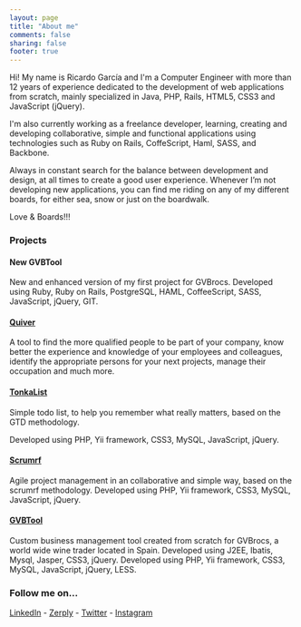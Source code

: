 ```yaml
---
layout: page
title: "About me"
comments: false
sharing: false
footer: true
---
```

Hi! My name is Ricardo García and I'm a Computer Engineer with more than 12 years of experience dedicated to the development of web applications from scratch, mainly specialized in Java, PHP, Rails, HTML5, CSS3 and JavaScript (jQuery).

I'm also currently working as a freelance developer, learning, creating and developing collaborative, simple and functional applications using technologies such as Ruby on Rails, CoffeScript, Haml, SASS, and Backbone.

Always in constant search for the balance between development and design, at all times to create a good user experience. Whenever I’m not developing new applications, you can find me riding on any of my different boards, for either sea, snow or just on the boardwalk.

Love & Boards!!!

<h3>Projects</h3>


<h4>New GVBTool</h4>
New and enhanced version of my first project for GVBrocs. Developed using Ruby, Ruby on Rails, PostgreSQL, HAML, CoffeeScript, SASS, JavaScript, jQuery, GIT.


<h4><a href="http://quiverhq.com" target="_blank" title="Quiver">Quiver</a></h4>
A tool to find the more qualified people to be part of your company, know better the experience and knowledge of your employees and colleagues, identify the appropriate persons for your next projects, manage their occupation and much more.

<h4><a href="http://tonkalabs.com/wavepool/tonkalist" target="_blank" title="Tonka List">TonkaList</a></h4>
Simple todo list, to help you remember what really matters, based on the GTD methodology.

Developed using PHP, Yii framework, CSS3, MySQL, JavaScript, jQuery.

<h4><a href="http://scrumrf.com" target="_blank" title="Scrumrf">Scrumrf</a></h4>
Agile project management in an collaborative and simple way, based on the scrumrf methodology.
Developed using PHP, Yii framework, CSS3, MySQL, JavaScript, jQuery.

<h4><a href="http://tonkalabs.com/work/index.php#gvbtool" target="_blank" title="GVBTool">GVBTool</a></h4>
Custom business management tool created from scratch for GVBrocs, a world wide wine trader located in Spain.
Developed using J2EE, Ibatis, Mysql, Jasper, CSS3, jQuery.
Developed using PHP, Yii framework, CSS3, MySQL, JavaScript, jQuery, LESS.

<h3>Follow me on...</h3>

<a title="Follow me on LinkedIn" href="http://www.linkedin.com/in/ricardogarciavega" target="_blank">LinkedIn</a> - 
<a title="Follow me on Zerply" href="http://zerply.com/ricardogv" target="_blank">Zerply</a> - 
<a title="Follow me on Twitter" href="http://twitter.com/bigardone" target="_blank">Twitter</a> - 
<a title="Follow me on Instagram" href="http://instagram.com/bigardone" target="_blank">Instagram</a>